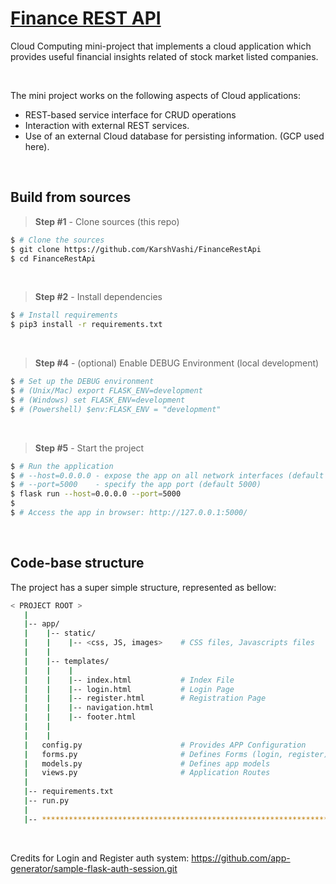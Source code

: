 # [Finance REST API](https://miniproject.cf/)

Cloud Computing mini-project that implements a cloud application which provides useful financial insights related of stock market listed companies.

<br />


The mini project works on the following aspects of Cloud applications:
<ul>
<li>REST-based service interface for CRUD operations </li>

<li>Interaction with external REST services.  </li>

<li>Use of an external Cloud database for persisting information. (GCP used here). </li>
</ul>

<br />


## Build from sources

> **Step #1** - Clone sources (this repo)

```bash
$ # Clone the sources
$ git clone https://github.com/KarshVashi/FinanceRestApi
$ cd FinanceRestApi
```

<br />


> **Step #2** - Install dependencies

```bash
$ # Install requirements
$ pip3 install -r requirements.txt
```

<br />

<!-- > **Step #3** - Create Tables (SQLite persistance)

```bash
$ # Create tables
$ flask shell
$ >>> from app import db
$ >>> db.create_all()
```

<br /> -->

> **Step #4** - (optional) Enable DEBUG Environment (local development)

```bash
$ # Set up the DEBUG environment
$ # (Unix/Mac) export FLASK_ENV=development
$ # (Windows) set FLASK_ENV=development
$ # (Powershell) $env:FLASK_ENV = "development"
```

<br />

> **Step #5** - Start the project

```bash
$ # Run the application
$ # --host=0.0.0.0 - expose the app on all network interfaces (default 127.0.0.1)
$ # --port=5000    - specify the app port (default 5000)  
$ flask run --host=0.0.0.0 --port=5000
$
$ # Access the app in browser: http://127.0.0.1:5000/
```



<br />

## Code-base structure

The project has a super simple structure, represented as bellow:

```bash
< PROJECT ROOT >
   |
   |-- app/
   |    |-- static/
   |    |    |-- <css, JS, images>    # CSS files, Javascripts files
   |    |
   |    |-- templates/
   |    |    |
   |    |    |-- index.html           # Index File
   |    |    |-- login.html           # Login Page
   |    |    |-- register.html        # Registration Page
   |    |    |-- navigation.html 
   |    |    |-- footer.html   
   |    | 
   |    |     
   |   config.py                      # Provides APP Configuration 
   |   forms.py                       # Defines Forms (login, register) 
   |   models.py                      # Defines app models 
   |   views.py                       # Application Routes 
   |
   |-- requirements.txt
   |-- run.py
   |
   |-- ************************************************************************
```

<br />

Credits for Login and Register auth system:
https://github.com/app-generator/sample-flask-auth-session.git
